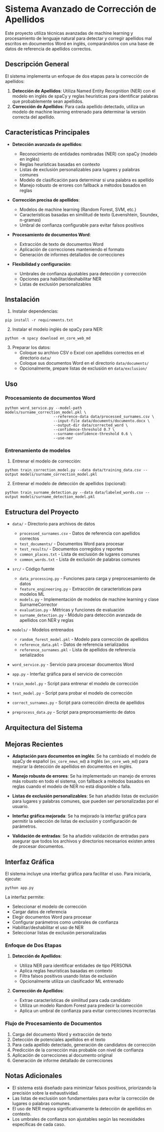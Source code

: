 # Sistema Avanzado de Corrección de Apellidos

Este proyecto utiliza técnicas avanzadas de machine learning y procesamiento de lenguaje natural para detectar y corregir apellidos mal escritos en documentos Word en inglés, comparándolos con una base de datos de referencia de apellidos correctos.

## Descripción General

El sistema implementa un enfoque de dos etapas para la corrección de apellidos:

1. **Detección de Apellidos**: Utiliza Named Entity Recognition (NER) con el modelo en inglés de spaCy y reglas heurísticas para identificar palabras que probablemente sean apellidos.
2. **Corrección de Apellidos**: Para cada apellido detectado, utiliza un modelo de machine learning entrenado para determinar la versión correcta del apellido.

## Características Principales

- **Detección avanzada de apellidos**:
  - Reconocimiento de entidades nombradas (NER) con spaCy (modelo en inglés)
  - Reglas heurísticas basadas en contexto
  - Listas de exclusión personalizables para lugares y palabras comunes
  - Modelo de clasificación para determinar si una palabra es apellido
  - Manejo robusto de errores con fallback a métodos basados en reglas

- **Corrección precisa de apellidos**:
  - Modelos de machine learning (Random Forest, SVM, etc.)
  - Características basadas en similitud de texto (Levenshtein, Soundex, n-gramas)
  - Umbral de confianza configurable para evitar falsos positivos
  
- **Procesamiento de documentos Word**:
  - Extracción de texto de documentos Word
  - Aplicación de correcciones manteniendo el formato
  - Generación de informes detallados de correcciones

- **Flexibilidad y configuración**:
  - Umbrales de confianza ajustables para detección y corrección
  - Opciones para habilitar/deshabilitar NER
  - Listas de exclusión personalizables

## Instalación

1. Instalar dependencias:
```
pip install -r requirements.txt
```

2. Instalar el modelo inglés de spaCy para NER:
```
python -m spacy download en_core_web_md
```

3. Preparar los datos:
   - Coloque su archivo CSV o Excel con apellidos correctos en el directorio `data/`
   - Coloque sus documentos Word en el directorio `data/documents/`
   - Opcionalmente, prepare listas de exclusión en `data/exclusion/`

## Uso

### Procesamiento de documentos Word

```
python word_service.py --model-path models/surname_correction_model.pkl \
                      --reference-data data/processed_surnames.csv \
                      --input-file data/documents/documento.docx \
                      --output-dir data/corrected_word \
                      --confidence-threshold 0.7 \
                      --surname-confidence-threshold 0.6 \
                      --use-ner
```

### Entrenamiento de modelos

1. Entrenar el modelo de corrección:
```
python train_correction_model.py --data data/training_data.csv --output models/surname_correction_model.pkl
```

2. Entrenar el modelo de detección de apellidos (opcional):
```
python train_surname_detection.py --data data/labeled_words.csv --output models/surname_detection_model.pkl
```

## Estructura del Proyecto

- `data/` - Directorio para archivos de datos
  - `processed_surnames.csv` - Datos de referencia con apellidos correctos
  - `test_documents/` - Documentos Word para procesar
  - `test_results/` - Documentos corregidos y reportes
  - `common_places.txt` - Lista de exclusión de lugares comunes
  - `common_words.txt` - Lista de exclusión de palabras comunes
  
- `src/` - Código fuente
  - `data_processing.py` - Funciones para carga y preprocesamiento de datos
  - `feature_engineering.py` - Extracción de características para modelos ML
  - `models.py` - Implementación de modelos de machine learning y clase SurnameCorrector
  - `evaluation.py` - Métricas y funciones de evaluación
  - `surname_detection.py` - Módulo para detección avanzada de apellidos con NER y reglas
  
- `models/` - Modelos entrenados
  - `random_forest_model.pkl` - Modelo para corrección de apellidos
  - `reference_data.pkl` - Datos de referencia serializados
  - `reference_surnames.pkl` - Lista de apellidos de referencia serializados
  
- `word_service.py` - Servicio para procesar documentos Word
- `app.py` - Interfaz gráfica para el servicio de corrección
- `train_model.py` - Script para entrenar el modelo de corrección
- `test_model.py` - Script para probar el modelo de corrección
- `correct_surnames.py` - Script para corrección directa de apellidos
- `preprocess_data.py` - Script para preprocesamiento de datos

## Arquitectura del Sistema

## Mejoras Recientes

- **Adaptación para documentos en inglés**: Se ha cambiado el modelo de spaCy de español (`es_core_news_md`) a inglés (`en_core_web_md`) para mejorar la detección de apellidos en documentos en inglés.

- **Manejo robusto de errores**: Se ha implementado un manejo de errores más robusto en todo el sistema, con fallback a métodos basados en reglas cuando el modelo de NER no está disponible o falla.

- **Listas de exclusión personalizables**: Se han añadido listas de exclusión para lugares y palabras comunes, que pueden ser personalizadas por el usuario.

- **Interfaz gráfica mejorada**: Se ha mejorado la interfaz gráfica para permitir la selección de listas de exclusión y configuración de parámetros.

- **Validación de entradas**: Se ha añadido validación de entradas para asegurar que todos los archivos y directorios necesarios existen antes de procesar documentos.

## Interfaz Gráfica

El sistema incluye una interfaz gráfica para facilitar el uso. Para iniciarla, ejecute:

```
python app.py
```

La interfaz permite:

- Seleccionar el modelo de corrección
- Cargar datos de referencia
- Elegir documentos Word para procesar
- Configurar parámetros como umbrales de confianza
- Habilitar/deshabilitar el uso de NER
- Seleccionar listas de exclusión personalizadas

### Enfoque de Dos Etapas

1. **Detección de Apellidos**:
   - Utiliza NER para identificar entidades de tipo PERSONA
   - Aplica reglas heurísticas basadas en contexto
   - Filtra falsos positivos usando listas de exclusión
   - Opcionalmente utiliza un clasificador ML entrenado

2. **Corrección de Apellidos**:
   - Extrae características de similitud para cada candidato
   - Utiliza un modelo Random Forest para predecir la corrección
   - Aplica un umbral de confianza para evitar correcciones incorrectas

### Flujo de Procesamiento de Documentos

1. Carga del documento Word y extracción de texto
2. Detección de potenciales apellidos en el texto
3. Para cada apellido detectado, generación de candidatos de corrección
4. Predicción de la corrección más probable con nivel de confianza
5. Aplicación de correcciones al documento original
6. Generación de informe detallado de correcciones

## Notas Adicionales

- El sistema está diseñado para minimizar falsos positivos, priorizando la precisión sobre la exhaustividad.
- Las listas de exclusión son fundamentales para evitar la corrección de lugares o palabras comunes.
- El uso de NER mejora significativamente la detección de apellidos en contexto.
- Los umbrales de confianza son ajustables según las necesidades específicas de cada caso.
